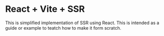 # React + Vite + SSR
This is simplified implementation of SSR using React. This is intended as a guide or example to teatch how to make it form scratch.

